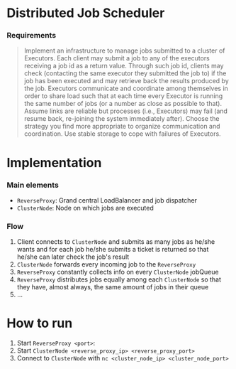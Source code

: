 # Distributed Job Scheduler
### Requirements
> Implement an infrastructure to manage jobs submitted to a cluster of Executors. Each client may submit a job to any of the executors receiving a job id as a return value. Through such job id, clients may check (contacting the same executor they submitted the job to) if the job has been executed and may retrieve back the results produced by the job.
  Executors communicate and coordinate among themselves in order to share load such that at each time every Executor is running the same number of jobs (or a number as close as possible to that). Assume links are reliable but processes (i.e., Executors) may fail (and resume back, re-joining the system immediately after).
  Choose the strategy you find more appropriate to organize communication and coordination. Use stable storage to cope with failures of Executors.

# Implementation
### Main elements
- `ReverseProxy`: Grand central LoadBalancer and job dispatcher
- `ClusterNode`: Node on which jobs are executed

### Flow
1. Client connects to `ClusterNode` and submits as many jobs as he/she wants and for each job he/she submits a ticket is
returned so that he/she can later check the job's result
2. `ClusterNode` forwards every incoming job to the `ReverseProxy`
3. `ReverseProxy` constantly collects info on every `ClusterNode` jobQueue
4. `ReverseProxy` distributes jobs equally among each `ClusterNode` so that they have, almost always, the same amount of jobs in their queue
5. ...

# How to run

1. Start `ReverseProxy <port>`:
2. Start `ClusterNode <reverse_proxy_ip> <reverse_proxy_port>`
3. Connect to `ClusterNode` with `nc <cluster_node_ip> <cluster_node_port>`
